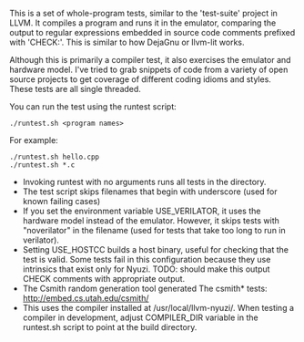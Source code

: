 This is a set of whole-program tests, similar to the 'test-suite' project in 
LLVM. It compiles a program and runs it in the emulator, comparing the output 
to regular expressions embedded in source code comments prefixed with 'CHECK:'. 
This is similar to how DejaGnu or llvm-lit works. 

Although this is primarily a compiler test, it also exercises the emulator and 
hardware model. I've tried to grab snippets of code from a variety of open 
source projects to get coverage of different coding idioms and styles. These 
tests are all single threaded.

You can run the test using the runtest script:

    ./runtest.sh <program names>

For example:

    ./runtest.sh hello.cpp
    ./runtest.sh *.c

* Invoking runtest with no arguments runs all tests in the directory.
* The test script skips filenames that begin with underscore (used for 
known failing cases)
* If you set the environment variable USE_VERILATOR, it uses the hardware 
model instead of the emulator. However, it skips tests with "noverilator" 
in the filename (used for tests that take too long to run in verilator).
* Setting USE_HOSTCC builds a host binary, useful for checking that the test
is valid. Some tests fail in this configuration because they use intrinsics that 
exist only for Nyuzi. TODO: should make this output CHECK comments with 
appropriate output. 
* The Csmith random generation tool generated The csmith* tests: 
http://embed.cs.utah.edu/csmith/
* This uses the compiler installed at /usr/local/llvm-nyuzi/. When testing a 
compiler in development, adjust COMPILER_DIR variable in the runtest.sh script 
to point at the build directory.



